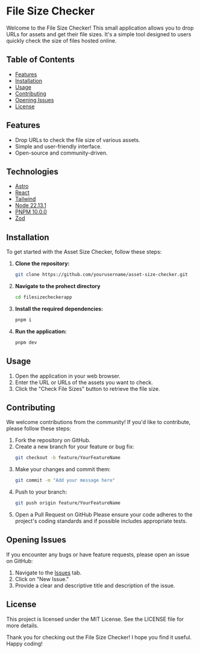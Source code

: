 # File Size Checker

Welcome to the File Size Checker! This small application allows you to drop URLs for assets and get their file sizes. It's a simple tool designed to users quickly check the size of files hosted online.

## Table of Contents

- [Features](#features)
- [Installation](#installation)
- [Usage](#usage)
- [Contributing](#contributing)
- [Opening Issues](#opening-issues)
- [License](#license)

## Features

- Drop URLs to check the file size of various assets.
- Simple and user-friendly interface.
- Open-source and community-driven.

## Technologies

- [Astro](https://astro.build/)
- [React](https://react.dev/)
- [Tailwind](https://tailwindcss.com/)
- [Node 22.13.1](https://nodejs.org/en)
- [PNPM 10.0.0](https://pnpm.io/)
- [Zod](https://zod.dev/)

## Installation

To get started with the Asset Size Checker, follow these steps:

1. **Clone the repository:**

   ```bash
   git clone https://github.com/yourusername/asset-size-checker.git

   ```

2. **Navigate to the prohect directory**

   ```bash
   cd filesizecheckerapp

   ```

3. **Install the required dependencies:**

   ```bash
   pnpm i

   ```

4. **Run the application:**
   ```bash
   pnpm dev
   ```

## Usage

1. Open the application in your web browser.
2. Enter the URL or URLs of the assets you want to check.
3. Click the "Check File Sizes" button to retrieve the file size.

## Contributing

We welcome contributions from the community! If you'd like to contribute, please follow these steps:

1. Fork the repository on GitHub.
2. Create a new branch for your feature or bug fix:
   ```bash
   git checkout -b feature/YourFeatureName
   ```
3. Make your changes and commit them:
   ```bash
   git commit -m "Add your message here"
   ```
4. Push to your branch:
   ```bash
   git push origin feature/YourFeatureName
   ```
5. Open a Pull Request on GitHub
   Please ensure your code adheres to the project's coding standards and if possible includes appropriate tests.

## Opening Issues

If you encounter any bugs or have feature requests, please open an issue on GitHub:

1. Navigate to the [Issues](https://github.com/fparedlo/fileSizeCheckerApp/issues) tab.
2. Click on "New Issue."
3. Provide a clear and descriptive title and description of the issue.

## License

This project is licensed under the MIT License. See the LICENSE file for more details.

Thank you for checking out the File Size Checker! I hope you find it useful. Happy coding!
